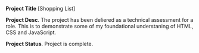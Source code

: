 **Project Title** [Shopping List] 


**Project Desc**. The project has been deliered as a technical assessment for a role. This is to demonstrate some of my foundational understaning of HTML, CSS and JavaScript.


**Project Status**. Project is complete. 
